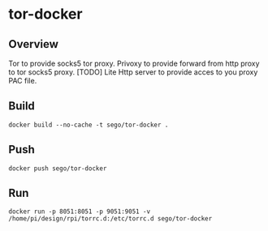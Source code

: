 # tor-docker
## Overview
Tor to provide socks5 tor proxy.
Privoxy to provide forward from http proxy to tor socks5 proxy.
[TODO] Lite Http server to provide acces to you proxy PAC file. 

## Build
```
docker build --no-cache -t sego/tor-docker . 
```

## Push
```
docker push sego/tor-docker 
```

## Run
```
docker run -p 8051:8051 -p 9051:9051 -v /home/pi/design/rpi/torrc.d:/etc/torrc.d sego/tor-docker
```

